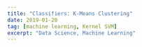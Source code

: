 ```yaml
---
title: "Classifiers: K-Means Clustering"
date: 2019-01-20
tag: [machine learning, Kernel SVM]
excerpt: "Data Science, Machine Learning"
---
```

